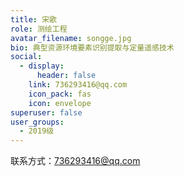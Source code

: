 ```yaml
---
title: 宋歌
role: 测绘工程
avatar_filename: songge.jpg
bio: 典型资源环境要素识别提取与定量遥感技术
social:
  - display:
      header: false
    link: 736293416@qq.com
    icon_pack: fas
    icon: envelope
superuser: false
user_groups:
  - 2019级
---
```

联系方式：736293416@qq.com